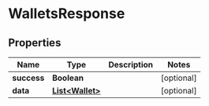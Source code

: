 # WalletsResponse

## Properties
Name | Type | Description | Notes
------------ | ------------- | ------------- | -------------
**success** | **Boolean** |  |  [optional]
**data** | [**List&lt;Wallet&gt;**](Wallet.md) |  |  [optional]
